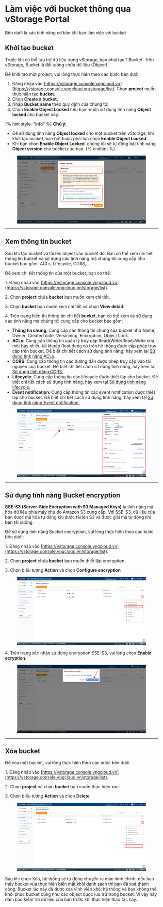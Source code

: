 # Làm việc với bucket thông qua vStorage Portal

Bên dưới là các tính năng cơ bản khi bạn làm việc với bucket

## Khởi tạo bucket

Trước khi có thể lưu trữ dữ liệu trong vStorage, bạn phải tạo 1 Bucket. Trên vStorage, Bucket là đối tượng chứa dữ liệu (Object).&#x20;

Để khởi tạo một project, vui lòng thực hiện theo các bước bên dưới:

1. Đăng nhập vào [https://vstorage.console.vngcloud.vn](https://vstorage.console.vngcloud.vn/storage/list). Chọn **project** muốn thực hiện tạo **bucket.**
2. Chọn **Create a bucket**.
3. Nhập **Bucket name** theo quy định của chúng tôi.
4. Chọn **Enable Object Locked** nếu bạn muốn sử dụng tính năng **Object locked** cho bucket này.&#x20;

{% hint style="info" %}
**Chú ý:**

* Để sử dụng tính năng **Object locked** cho một bucket trên vStorage, khi khởi tạo bucket, bạn bắt buộc phải lựa chọn **Enable Object Locked**.
* Khi bạn chọn **Enable Object Locked**, chúng tôi sẽ tự động bật tính năng **Object version** cho bucket của bạn.
{% endhint %}

<figure><img src="../../../../../../.gitbook/assets/image (12) (1) (1) (1) (1) (1) (1).png" alt=""><figcaption></figcaption></figure>

***

## Xem thông tin bucket

Sau khi tạo bucket và tải lên object vào bucket đó. Bạn có thể xem chi tiết thông tin bucket và sử dụng các tính năng mà chúng tôi cung cấp cho bucket bao gồm: ACLs, Lifecycle, CORS,...&#x20;

Để xem chi tiết thông tin của một bucket, bạn có thể:&#x20;

1\. Đăng nhập vào [https://vstorage.console.vngcloud.vn](https://vstorage.console.vngcloud.vn/storage/list).

2\. Chọn **project** chứa **bucket** bạn muốn xem chi tiết.

3\. Chọn **bucket** bạn muốn xem chi tiết và chọn **View detail**.

4\. Trên trang hiển thị thông tin chi tiết **bucket**, bạn có thể xem và sử dụng các tính năng mà chúng tôi cung cấp cho bucket bao gồm:

* **Thông tin chung**: Cung cấp các thông tin chung của bucket như Name, Owner, Created date, Versioning, Encryption, Object Lock.
* **ACLs**: Cung cấp thông tin quản lý truy cập Read/Write/Read+Write của một hay nhiều tài khoản Root đang có trên hệ thống được cấp phép truy cập trên bucket. Để biết chi tiết cách sử dụng tính năng, hãy xem tại [Sử dụng tính năng ACLs](su-dung-tinh-nang-acls.md).
* **CORS**: Cung cấp thông tin các đường dẫn được phép truy cập vào tài nguyên của bucket. Để biết chi tiết cách sử dụng tính năng, hãy xem tại [Sử dụng tính năng CORS.](su-dung-tinh-nang-cors.md)
* **Lifecycle**: Cung cấp thông tin các lifecycle được thiết lập cho bucket. Để biết chi tiết cách sử dụng tính năng, hãy xem tại[ Sử dụng tính năng lifecycle.](su-dung-tinh-nang-lifecycle.md)
* **Event notification**: Cung cấp thông tin các event notification được thiết lập cho bucket. Để biết chi tiết cách sử dụng tính năng, hãy xem tại [Sử dụng tính năng Event notification.](su-dung-tinh-nang-event-notification.md)

<figure><img src="../../../../../../.gitbook/assets/image (798).png" alt=""><figcaption></figcaption></figure>

***

## Sử dụng tính năng Bucket encryption

**SSE-S3 (Server-Side Encryption with S3 Managed Keys)** là tính năng mã hóa dữ liệu phía máy chủ do Amazon S3 cung cấp. Với SSE-S3, dữ liệu của bạn được mã hóa tự động khi được tải lên S3 và được giải mã tự động khi bạn tải xuống.

Để sử dụng tính năng Bucket encryption, vui lòng thực hiện theo các bước bên dưới:

1\. Đăng nhập vào [https://vstorage.console.vngcloud.vn](https://vstorage.console.vngcloud.vn/storage/list).

2\. Chọn **project** chứa **bucket** bạn muốn thiết lập encryption.

3\. Chọn biểu tượng **Action** và chọn **Configure encryption**

<figure><img src="../../../../../../.gitbook/assets/image (799).png" alt=""><figcaption></figcaption></figure>

4\. Trên trang xác nhận sử dụng encryption SSE-S3, vui lòng chọn **Enable ecryption.**

<figure><img src="../../../../../../.gitbook/assets/image (9) (1) (1) (1) (1) (1) (1) (1) (1) (1).png" alt=""><figcaption></figcaption></figure>

***

## Xóa bucket

Để xóa một bucket, vui lòng thực hiện theo các bước bên dưới:

1\. Đăng nhập vào [https://vstorage.console.vngcloud.vn](https://vstorage.console.vngcloud.vn/storage/list).

2\. Chọn **project** và chọn **bucket** bạn muốn thực hiện xóa.

3\. Chọn biểu tượng **Action** và chọn **Delete**

<figure><img src="../../../../../../.gitbook/assets/image (800).png" alt=""><figcaption></figcaption></figure>

Sau khi chọn Xóa, hệ thống sẽ tự động chuyển ra màn hình chính, nếu bạn thấy bucket vừa thực hiện biến mất khỏi danh sách thì bạn đã xoá thành công. Bucket lúc này đã được xóa vĩnh viễn khỏi hệ thống và bạn không thể khôi phục bucket cũng như các object được lưu trữ trong bucket. Vì vậy hãy đảm bảo kiểm tra dữ liệu của bạn trước khi thực hiện thao tác này.&#x20;

